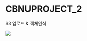 # CBNUPROJECT_2
S3 업로드 &amp; 객체인식


<img src="https://img.shields.io/badge/Node.JS-339933?style=flat-square&logo=Node.JS&logoColor=white"/>
